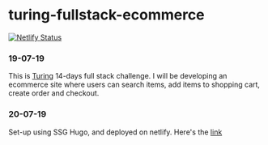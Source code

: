 # turing-fullstack-ecommerce
[![Netlify Status](https://api.netlify.com/api/v1/badges/23334334-f4ea-4c3d-9496-c214bef436ce/deploy-status)](https://app.netlify.com/sites/xenodochial-mirzakhani-152330/deploys)
### 19-07-19
This is [Turing](https://turing.ly/) 14-days full stack challenge. I will be developing an ecommerce site where users can search items, add items to shopping cart, create order and checkout. 

### 20-07-19
Set-up using SSG Hugo, and deployed on netlify. Here's the [link](https://xenodochial-mirzakhani-152330.netlify.com)
